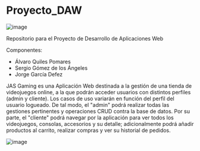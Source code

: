 # Proyecto_DAW
![image](https://user-images.githubusercontent.com/67335888/169277721-aa359371-7c01-4876-b130-1120df6be0bb.png)

Repositorio para el Proyecto de Desarrollo de Aplicaciones Web

Componentes:

- Álvaro Quiles Pomares
- Sergio Gómez de los Ángeles
- Jorge García Defez

JAS Gaming es una Aplicación Web destinada a la gestión de una tienda de videojuegos online, a la que podrán acceder usuarios con distintos perfiles (admin y cliente). Los casos de uso variarán en función del perfil del usuario logueado. De tal modo, el "admin" podrá realizar todas las gestiones pertinentes y operaciones CRUD contra la base de datos. Por su parte, el "cliente" podrá navegar por la aplicación para ver todos los videojuegos, consolas, accesorios y su detalle; adicionalmente podrá añadir productos al carrito, realizar compras y ver su historial de pedidos.

![image](https://user-images.githubusercontent.com/67335888/169276840-1a071e09-8e77-42d5-aa91-e8c5b3d78e10.png)
